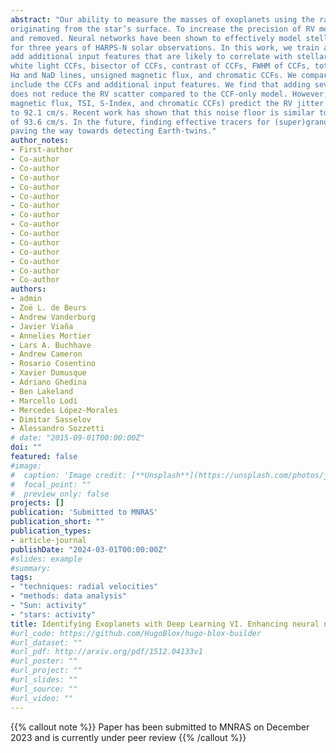 ```yaml
---
abstract: "Our ability to measure the masses of exoplanets using the radial velocity (RV) method is limited by stellar variability signals
originating from the star’s surface. To increase the precision of RV measurements, variability signals must be identified, modelled,
and removed. Neural networks have been shown to effectively model stellar variability using cross-correlation functions (CCFs)
for three years of HARPS-N solar observations. In this work, we train a neural network on six years of solar observations and
add additional input features that are likely to correlate with stellar variability. In particular, we compared models that include
white light CCFs, bisector of CCFs, contrast of CCFs, FWHM of CCFs, total solar irradiance (TSI), TSI time derivative, s-index,
H𝛼 and NaD lines, unsigned magnetic flux, and chromatic CCFs. We compare models that only include CCFs with models that
include the CCFs and additional input features. We find that adding several commonly used features (FWHM, Bisector, H𝛼, NaD)
does not reduce the RV scatter compared to the CCF-only model. However, we find that adding several other features (unsigned
magnetic flux, TSI, S-Index, and chromatic CCFs) predict the RV jitter best and reduce the RV scatter 154.7 cm/s
to 92.1 cm/s. Recent work has shown that this noise floor is similar to the expected jitter from solar granulation and supergranulation
of 93.6 cm/s. In the future, finding effective tracers for (super)granulation may be critical to reaching lower RV jitter, and
paving the way towards detecting Earth-twins."
author_notes:
- First-author
- Co-author
- Co-author
- Co-author
- Co-author
- Co-author
- Co-author
- Co-author
- Co-author
- Co-author
- Co-author
- Co-author
- Co-author
- Co-author
- Co-author
authors:
- admin
- Zoë L. de Beurs
- Andrew Vanderburg
- Javier Viaña
- Annelies Mortier
- Lars A. Buchhave
- Andrew Cameron
- Rosario Cosentino
- Xavier Dumusque
- Adriano Ghedina
- Ben Lakeland 
- Marcello Lodi
- Mercedes López-Morales 
- Dimitar Sasselov
- Alessandro Sozzetti
# date: "2015-09-01T00:00:00Z"
doi: ""
featured: false
#image:
#  caption: 'Image credit: [**Unsplash**](https://unsplash.com/photos/jdD8gXaTZsc)'
#  focal_point: ""
#  preview_only: false
projects: []
publication: 'Submitted to MNRAS'
publication_short: ""
publication_types:
- article-journal
publishDate: "2024-03-01T00:00:00Z"
#slides: example
#summary:
tags:
- "techniques: radial velocities"
- "methods: data analysis"
- "Sun: activity"
- "stars: activity"
title: Identifying Exoplanets with Deep Learning VI. Enhancing neural network mitigation of stellar activity RV signals with additional metrics
#url_code: https://github.com/HugoBlox/hugo-blox-builder
#url_dataset: ""
#url_pdf: http://arxiv.org/pdf/1512.04133v1
#url_poster: ""
#url_project: ""
#url_slides: ""
#url_source: ""
#url_video: ""
---
```


{{% callout note %}}
Paper has been submitted to MNRAS on December 2023 and is currently under peer review
{{% /callout %}}
